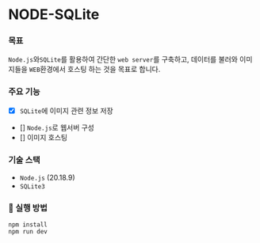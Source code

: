 # NODE-SQLite

### 목표

`Node.js`와`SQLite`를 활용하여 간단한 `web server`를 구축하고,
데이터를 불러와 이미지들을 `WEB`환경에서 호스팅 하는 것을 목표로 합니다.

### 주요 기능

- [x] `SQLite`에 이미지 관련 정보 저장
- [] `Node.js`로 웹서버 구성
- [] 이미지 호스팅

### 기술 스택

- `Node.js` (20.18.9)
- `SQLite3`

### 🚀 실행 방법

```
npm install
npm run dev
```
